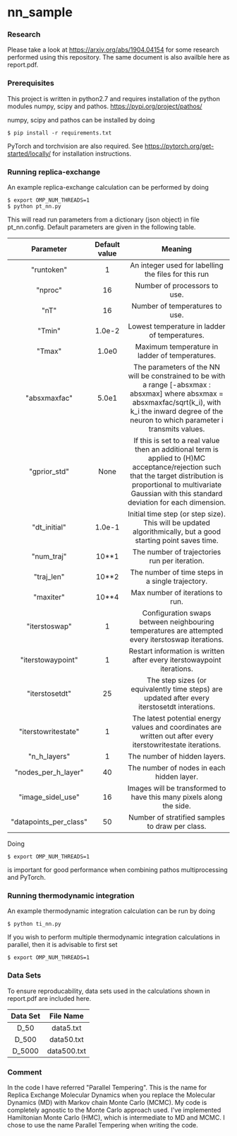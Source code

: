 # nn_sample

### Research

Please take a look at https://arxiv.org/abs/1904.04154 for some research performed using this repository. The same document is also availble here as report.pdf.

### Prerequisites

This project is written in python2.7 and requires installation of the python modules numpy, scipy and pathos. https://pypi.org/project/pathos/ 

numpy, scipy and pathos can be installed by doing
```
$ pip install -r requirements.txt
```
PyTorch and torchvision are also required. See https://pytorch.org/get-started/locally/ for installation instructions.

### Running replica-exchange
An example replica-exchange calculation can be performed by doing

```
$ export OMP_NUM_THREADS=1
$ python pt_nn.py
```

This will read run parameters from a dictionary (json object) in file pt_nn.config.
Default parameters are given in the following table.

| Parameter | Default value | Meaning |
|:-------------:|:-------------:|:-------------:|
| "runtoken" | 1           | An integer used for labelling the files for this run |
| "nproc" | 16             | Number of processors to use. |
| "nT" | 16                | Number of temperatures to use. |
| "Tmin" | 1.0e-2          | Lowest temperature in ladder of temperatures. |
| "Tmax" | 1.0e0         | Maximum temperature in ladder of temperatures.  |
| "absxmaxfac" | 5.0e1    | The parameters of the NN will be constrained to be with a range [-absxmax : absxmax] where absxmax = absxmaxfac/sqrt(k_i), with k_i the inward degree of the neuron to which parameter i transmits values. |
| "gprior_std" | None      | If this is set to a real value then an additional term is applied to (H)MC acceptance/rejection such that the target distribution is proportional to multivariate Gaussian with this standard deviation for each dimension. |
| "dt_initial" | 1.0e-1    | Initial time step (or step size). This will be updated algorithmically, but a good starting point saves time. |
| "num_traj" | 10**1          | The number of trajectories run per iteration. |
| "traj_len" | 10**2         | The number of time steps in a single trajectory. |
| "maxiter" | 10**4       | Max number of iterations to run. |
| "iterstoswap" | 1        | Configuration swaps between neighbouring temperatures are attempted every iterstoswap iterations. |
| "iterstowaypoint" | 1    | Restart information is written after every iterstowaypoint iterations. |
| "iterstosetdt" | 25      | The step sizes (or equivalently time steps) are updated after every iterstosetdt interations. |
| "iterstowritestate" | 1  | The latest potential energy values and coordinates are written out after every iterstowritestate iterations. |
| "n_h_layers" | 1         | The number of hidden layers. |
| "nodes_per_h_layer" | 40 | The number of nodes in each hidden layer. |
| "image_sidel_use" | 16   | Images will be transformed to have this many pixels along the side. |
| "datapoints_per_class" | 50 | Number of stratified samples to draw per class. |

Doing 
```
$ export OMP_NUM_THREADS=1
```
is important for good performance when combining pathos multiprocessing and PyTorch.

### Running thermodynamic integration

An example thermodynamic integration calculation can be run by doing
```
$ python ti_nn.py
```
If you wish to perform multiple thermodynamic integration calculations in parallel, then it is advisable to first set 
```
$ export OMP_NUM_THREADS=1
```

### Data Sets

To ensure reproducability, data sets used in the calculations shown in report.pdf are included here.

| Data Set      | File Name     |
|:-------------:|:-------------:|
| D_50          | data5.txt     |
| D_500         | data50.txt    |
| D_5000        | data500.txt   |

### Comment

In the code I have referred "Parallel Tempering". This is the name for Replica Exchange Molecular Dynamics when you replace the Molecular Dynamics (MD) with Markov chain Monte Carlo (MCMC). My code is completely agnostic to the Monte Carlo approach used. I've implemented Hamiltonian Monte Carlo (HMC), which is intermediate to MD and MCMC. I chose to use the name Parallel Tempering when writing the code.

